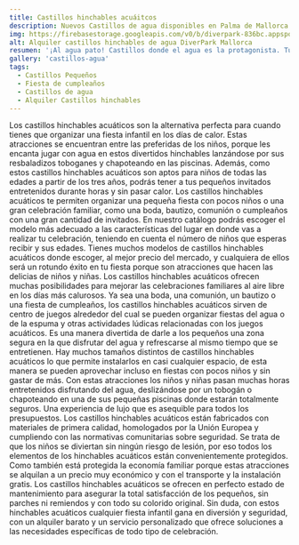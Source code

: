 ```yaml
---
title: Castillos hinchables acuáitcos
description: Nuevos Castillos de agua disponibles en Palma de Mallorca
img: https://firebasestorage.googleapis.com/v0/b/diverpark-836bc.appspot.com/o/castillos-agua%2Fcastillo-agua1.jpg?alt=media&token=c9edc18f-3577-441e-8f41-927305e1d377
alt: Alquiler castillos hinchables de agua DiverPark Mallorca
resumen: '¡Al agua pato! Castillos donde el agua es la protagonista. Tus aliados perfectos para una celebración veraniega.'
gallery: 'castillos-agua'
tags: 
  - Castillos Pequeños
  - Fiesta de cumpleaños
  - Castillos de agua
  - Alquiler Castillos hinchables
---
```


Los castillos hinchables acuáticos son la alternativa perfecta para cuando tienes que organizar una fiesta infantil en los días de calor. Estas atracciones se encuentran entre las preferidas de los niños, porque les encanta jugar con agua en estos divertidos hinchables lanzándose por sus resbaladizos toboganes y chapoteando en las piscinas. Además, como estos castillos hinchables acuáticos son aptos para niños de todas las edades a partir de los tres años, podrás tener a tus pequeños invitados entretenidos durante horas y sin pasar calor. Los castillos hinchables acuáticos te permiten organizar una pequeña fiesta con pocos niños o una gran celebración familiar, como una boda, bautizo, comunión o cumpleaños con una gran cantidad de invitados. En nuestro catálogo podrás escoger el modelo más adecuado a las características del lugar en donde vas a realizar tu celebración, teniendo en cuenta el número de niños que esperas recibir y sus edades. Tienes muchos modelos de castillos hinchables acuáticos donde escoger, al mejor precio del mercado, y cualquiera de ellos será un rotundo éxito en tu fiesta porque son atracciones que hacen las delicias de niños y niñas. Los castillos hinchables acuáticos ofrecen muchas posibilidades para mejorar las celebraciones familiares al aire libre en los días más calurosos. Ya sea una boda, una comunión, un bautizo o una fiesta de cumpleaños, los castillos hinchables acuáticos sirven de centro de juegos alrededor del cual se pueden organizar fiestas del agua o de la espuma y otras actividades lúdicas relacionadas con los juegos acuáticos. Es una manera divertida de darle a los pequeños una zona segura en la que disfrutar del agua y refrescarse al mismo tiempo que se entretienen. Hay muchos tamaños distintos de castillos hinchables acuáticos lo que permite instalarlos en casi cualquier espacio, de esta manera se pueden aprovechar incluso en fiestas con pocos niños y sin gastar de más. Con estas atracciones los niños y niñas pasan muchas horas entretenidos disfrutando del agua, deslizándose por un tobogán o chapoteando en una de sus pequeñas piscinas donde estarán totalmente seguros. Una experiencia de lujo que es asequible para todos los presupuestos. Los castillos hinchables acuáticos están fabricados con materiales de primera calidad, homologados por la Unión Europea y cumpliendo con las normativas comunitarias sobre seguridad. Se trata de que los niños se diviertan sin ningún riesgo de lesión, por eso todos los elementos de los hinchables acuáticos están convenientemente protegidos. Como también está protegida la economía familiar porque estas atracciones se alquilan a un precio muy económico y con el transporte y la instalación gratis. Los castillos hinchables acuáticos se ofrecen en perfecto estado de mantenimiento para asegurar la total satisfacción de los pequeños, sin parches ni remiendos y con todo su colorido original. Sin duda, con estos hinchables acuáticos cualquier fiesta infantil gana en diversión y seguridad, con un alquiler barato y un servicio personalizado que ofrece soluciones a las necesidades específicas de todo tipo de celebración.